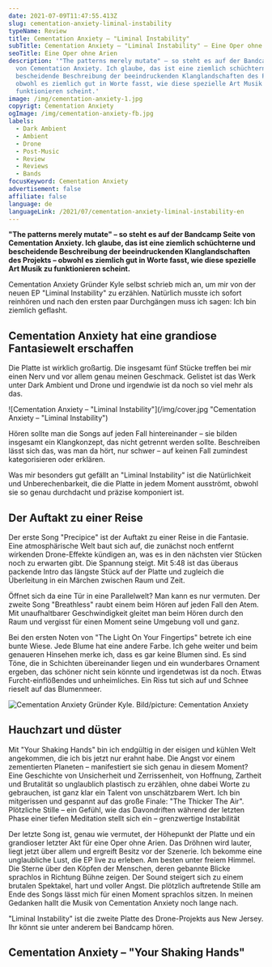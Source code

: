 ```yaml
---
date: 2021-07-09T11:47:55.413Z
slug: cementation-anxiety-liminal-instability
typeName: Review
title: Cementation Anxiety – "Liminal Instability"
subTitle: Cementation Anxiety – "Liminal Instability" – Eine Oper ohne Arien
seoTitle: Eine Oper ohne Arien
description: '"The patterns merely mutate" – so steht es auf der Bandcamp Seite
  von Cementation Anxiety. Ich glaube, das ist eine ziemlich schüchterne und
  bescheidende Beschreibung der beeindruckenden Klanglandschaften des Projekts –
  obwohl es ziemlich gut in Worte fasst, wie diese spezielle Art Musik zu
  funktionieren scheint.'
image: /img/cementation-anxiety-1.jpg
copyrigt: Cementation Anxiety
ogImage: /img/cementation-anxiety-fb.jpg
labels:
  - Dark Ambient
  - Ambient
  - Drone
  - Post-Music
  - Review
  - Reviews
  - Bands
focusKeyword: Cementation Anxiety
advertisement: false
affiliate: false
language: de
languageLink: /2021/07/cementation-anxiety-liminal-instability-en
---
```

**"The patterns merely mutate" – so steht es auf der Bandcamp Seite von Cementation Anxiety. Ich glaube, das ist eine ziemlich schüchterne und bescheidende Beschreibung der beeindruckenden Klanglandschaften des Projekts – obwohl es ziemlich gut in Worte fasst, wie diese spezielle Art Musik zu funktionieren scheint.**

Cementation Anxiety Gründer Kyle selbst schrieb mich an, um mir von der neuen EP  "Liminal Instability" zu erzählen. Natürlich musste ich sofort reinhören und nach den ersten paar Durchgängen muss ich sagen: Ich bin ziemlich geflasht.

## Cementation Anxiety hat eine grandiose Fantasiewelt erschaffen

Die Platte ist wirklich großartig. Die insgesamt fünf Stücke treffen bei mir einen Nerv und vor allem genau meinen Geschmack. Gelistet ist das Werk unter Dark Ambient und Drone und irgendwie ist da noch so viel mehr als das.

![Cementation Anxiety – "Liminal Instability"](/img/cover.jpg "Cementation Anxiety – \"Liminal Instability\") 

Hören sollte man die Songs auf jeden Fall hintereinander – sie bilden insgesamt ein Klangkonzept, das nicht getrennt werden sollte. Beschreiben lässt sich das, was man da hört, nur schwer – auf keinen Fall zumindest kategorisieren oder erklären. 

Was mir besonders gut gefällt an "Liminal Instability" ist die Natürlichkeit und Unberechenbarkeit, die die Platte in jedem Moment ausströmt, obwohl sie so genau durchdacht und präzise komponiert ist.

## Der Auftakt zu einer Reise

Der erste Song "Precipice" ist der Auftakt zu einer Reise in die Fantasie. Eine atmosphärische Welt baut sich auf, die zunächst noch entfernt wirkenden Drone-Effekte kündigen an, was es in den nächsten vier Stücken noch zu erwarten gibt. Die Spannung steigt. Mit 5:48 ist das überaus packende Intro das längste Stück auf der Platte und zugleich die Überleitung in ein Märchen zwischen Raum und Zeit.

Öffnet sich da eine Tür in eine Parallelwelt? Man kann es nur vermuten. Der zweite Song "Breathless" raubt einem beim Hören auf jeden Fall den Atem. Mit unaufhaltbarer Geschwindigkeit gleitet man beim Hören durch den Raum und vergisst für einen Moment seine Umgebung voll und ganz.

Bei den ersten Noten von "The Light On Your Fingertips" betrete ich eine bunte Wiese. Jede Blume hat eine andere Farbe. Ich gehe weiter und beim genaueren Hinsehen merke ich, dass es gar keine Blumen sind. Es sind Töne, die in Schichten übereinander liegen und ein wunderbares Ornament ergeben, das schöner nicht sein könnte und irgendetwas ist da noch. Etwas Furcht-einflößendes und unheimliches. Ein Riss tut sich auf und Schnee rieselt auf das Blumenmeer.

![Cementation Anxiety Gründer Kyle. Bild/picture: Cementation Anxiety](/img/cementation-anxiety-2.jpg "Cementation Anxiety Gründer Kyle. Bild/picture: Cementation Anxiety")

## Hauchzart und düster

Mit "Your Shaking Hands" bin ich endgültig in der eisigen und kühlen Welt angekommen, die ich bis jetzt nur erahnt habe. Die Angst vor einem zementierten Planeten – manifestiert sie sich genau in diesem Moment? Eine Geschichte von Unsicherheit und Zerrissenheit, von Hoffnung, Zartheit und Brutalität so unglaublich plastisch zu erzählen, ohne dabei Worte zu gebrauchen, ist ganz klar ein Talent von unschätzbarem Wert. Ich bin mitgerissen und gespannt auf das große Finale: "The Thicker The Air". Plötzliche Stille – ein Gefühl, wie das Davondriften während der letzten Phase einer tiefen Meditation stellt sich ein – grenzwertige Instabilität

Der letzte Song ist, genau wie vermutet, der Höhepunkt der Platte und ein grandioser letzter Akt für eine Oper ohne Arien. Das Dröhnen wird lauter, liegt jetzt über allem und ergreift Besitz vor der Szenerie. Ich bekomme eine unglaubliche Lust, die EP live zu erleben. Am besten unter freiem Himmel. Die Sterne über den Köpfen der Menschen, deren gebannte Blicke sprachlos in Richtung Bühne zeigen. Der Sound steigert sich zu einem brutalen Spektakel, hart und voller Angst. Die plötzlich auftretende Stille am Ende des Songs lässt mich für einen Moment sprachlos sitzen. In meinen Gedanken hallt die Musik von Cementation Anxiety noch lange nach.

"Liminal Instability" ist die zweite Platte des Drone-Projekts aus New Jersey. Ihr könnt sie unter anderem bei Bandcamp hören.

## Cementation Anxiety – "Your Shaking Hands"

<YouTube id="bKU43K4WU0c" />